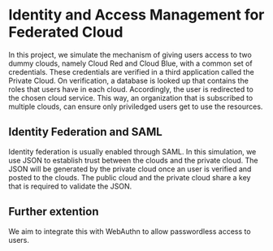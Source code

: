# Identity and Access Management for Federated Cloud

In this project, we simulate the mechanism of giving users access to  two dummy clouds, namely Cloud Red and Cloud Blue, with a common set of credentials.
These credentials are verified in a third application called the Private Cloud. On verification, a database is looked up that contains the roles that users have in each cloud. 
Accordingly, the user is redirected to the chosen cloud service. This way, an organization that is subscribed to multiple clouds, can ensure only priviledged users get to use the resources.

## Identity Federation and SAML

Identity federation is usually enabled through SAML. In this simulation, we use JSON to establish trust between the clouds and the private cloud. The JSON will be generated by the private cloud once an user is verified and posted to the clouds.
The public cloud and the private cloud share a key that is required to validate the JSON.

## Further extention

We aim to integrate this with WebAuthn to allow passwordless access to users.